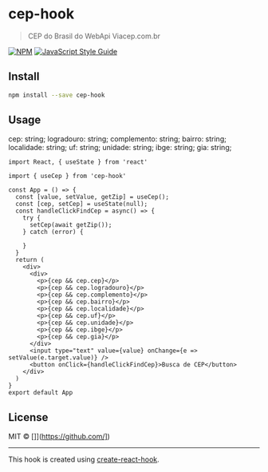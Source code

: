 # cep-hook

> CEP do Brasil do WebApi Viacep.com.br

[![NPM](https://img.shields.io/npm/v/cep-hook.svg)](https://www.npmjs.com/package/cep-hook) [![JavaScript Style Guide](https://img.shields.io/badge/code_style-standard-brightgreen.svg)](https://standardjs.com)

## Install

```bash
npm install --save cep-hook
```

## Usage
 cep: string;
  logradouro: string;
  complemento: string;
  bairro: string;
  localidade: string;
  uf: string;
  unidade: string;
  ibge: string;
  gia: string;
```tsx
import React, { useState } from 'react'

import { useCep } from 'cep-hook'

const App = () => {
  const [value, setValue, getZip] = useCep();
  const [cep, setCep] = useState(null);
  const handleClickFindCep = async() => {
    try {
      setCep(await getZip());
    } catch (error) {
      
    }
  }
  return (
    <div>
      <div>
        <p>{cep && cep.cep}</p>
        <p>{cep && cep.logradouro}</p>
        <p>{cep && cep.complemento}</p>
        <p>{cep && cep.bairro}</p>
        <p>{cep && cep.localidade}</p>
        <p>{cep && cep.uf}</p>
        <p>{cep && cep.unidade}</p>
        <p>{cep && cep.ibge}</p>
        <p>{cep && cep.gia}</p>
      </div>
      <input type="text" value={value} onChange={e => setValue(e.target.value)} />
      <button onClick={handleClickFindCep}>Busca de CEP</button>
    </div>
  )
}
export default App
```

## License

MIT © []](https://github.com/])

---

This hook is created using [create-react-hook](https://github.com/hermanya/create-react-hook).
